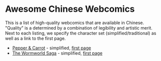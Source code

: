 # Awesome Chinese Webcomics

This is a list of high-quality webcomics that are available in Chinese. "Quality" is a determined by a combination of legibility and artistic merit. Next to each listing, we specify the character set (simplified/traditional) as well as a link to the first page.

- [Pepper & Carrot](https://www.peppercarrot.com/cn/static3/webcomics) - simplified, [first page](https://www.peppercarrot.com/cn/article234/potion-of-flight)
- [The Wormworld Saga](https://www.wormworldsaga.com/) - simplified, [first page](https://www.wormworldsaga.com/chapters/chapter01/cn/)
